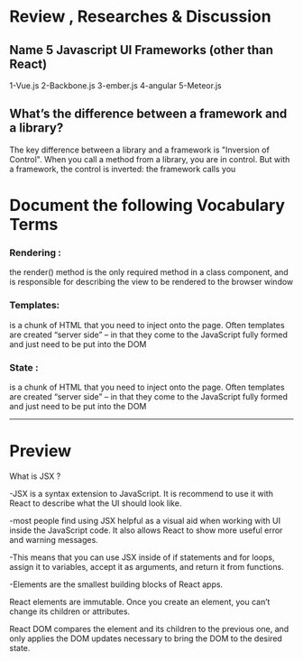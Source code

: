 # Review , Researches & Discussion 


## Name 5 Javascript UI Frameworks (other than React)

1-Vue.js
2-Backbone.js
3-ember.js
4-angular
5-Meteor.js

## What’s the difference between a framework and a library?

The key difference between a library and a framework is "Inversion of Control". When you call a method from a library, you are in control. But with a framework, the control is inverted: the framework calls you


# Document the following Vocabulary Terms

### Rendering :

the render() method is the only required method in a class component, and is responsible for describing the view to be rendered to the browser window


### Templates:

 is a chunk of HTML that you need to inject onto the page. Often templates are created “server side” – in that they come to the JavaScript fully formed and just need to be put into the DOM


### State :

 is a chunk of HTML that you need to inject onto the page. Often templates are created “server side” – in that they come to the JavaScript fully formed and just need to be put into the DOM

--------------------------

# Preview

What is JSX ?

-JSX is a syntax extension to JavaScript. It is  recommend to use it with React to describe what the UI should look like. 

-most people find using JSX helpful as a visual aid when working with UI inside the JavaScript code. It also allows React to show more useful error and warning messages.

-This means that you can use JSX inside of if statements and for loops, assign it to variables, accept it as arguments, and return it from functions.

-Elements are the smallest building blocks of React apps.

React elements are immutable. Once you create an element, you can’t change its children or attributes.

React DOM compares the element and its children to the previous one, and only applies the DOM updates necessary to bring the DOM to the desired state.




